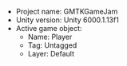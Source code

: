 <!-- UNITY CODE ASSIST INSTRUCTIONS START -->
- Project name: GMTKGameJam
- Unity version: Unity 6000.1.13f1
- Active game object:
  - Name: Player
  - Tag: Untagged
  - Layer: Default
<!-- UNITY CODE ASSIST INSTRUCTIONS END -->